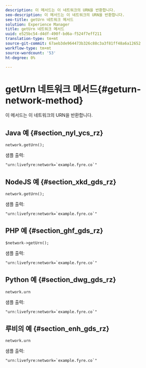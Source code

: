 ```yaml
---
description: 이 메서드는 이 네트워크의 URN을 반환합니다.
seo-description: 이 메서드는 이 네트워크의 URN을 반환합니다.
seo-title: getUrn 네트워크 메서드
solution: Experience Manager
title: getUrn 네트워크 메서드
uuid: e525bc54-d4df-490f-bd6a-f524f7eff211
translation-type: tm+mt
source-git-commit: 67aeb3de964473b326c88c3a3f81ff48a6a12652
workflow-type: tm+mt
source-wordcount: '53'
ht-degree: 0%

---
```



# getUrn 네트워크 메서드{#geturn-network-method}

이 메서드는 이 네트워크의 URN을 반환합니다.

## Java 예 {#section_nyl_ycs_rz}

```
network.getUrn(); 
```

샘플 출력:

```
"urn:livefyre:network=`example.fyre.co`" 
```

## NodeJS 예 {#section_xkd_gds_rz}

```
network.getUrn(); 
```

샘플 출력:

```
"urn:livefyre:network=`example.fyre.co`" 
```

## PHP 예 {#section_ghf_gds_rz}

```
$network->getUrn(); 
```

샘플 출력:

```
"urn:livefyre:network=`example.fyre.co`" 
```

## Python 예 {#section_dwg_gds_rz}

```
network.urn 
```

샘플 출력:

```
"urn:livefyre:network=`example.fyre.co`" 
```

## 루비의 예 {#section_enh_gds_rz}

```
network.urn 
```

샘플 출력:

```
"urn:livefyre:network=`example.fyre.co`" 
```

